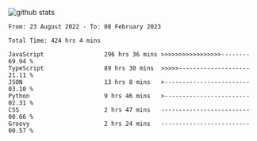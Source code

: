 
![github stats](https://github-readme-stats.vercel.app/api?username=realmahd1&show_icons=true&theme=codeSTACKr&hide_rank=true&count_private=true)

<!--START_SECTION:waka-->

```text
From: 23 August 2022 - To: 08 February 2023

Total Time: 424 hrs 4 mins

JavaScript                 296 hrs 36 mins >>>>>>>>>>>>>>>>>--------   69.94 %
TypeScript                 89 hrs 30 mins  >>>>>--------------------   21.11 %
JSON                       13 hrs 8 mins   >------------------------   03.10 %
Python                     9 hrs 46 mins   >------------------------   02.31 %
CSS                        2 hrs 47 mins   -------------------------   00.66 %
Groovy                     2 hrs 24 mins   -------------------------   00.57 %
```

<!--END_SECTION:waka-->
